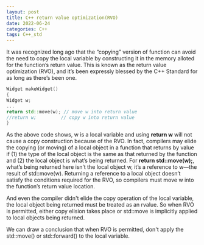```yaml
---
layout: post
title: C++ return value optimization(RVO)
date: 2022-06-24
categories: C++
tags: C++_std
---
```


It was recognized long ago that the “copying” version of function can avoid the need to copy the local variable by constructing it in the memory alloted for the function’s return value. This is known as the return value optimization (RVO), and it’s been expressly blessed by the C++ Standard for as long as there’s been one.

```cpp
Widget makeWidget()
{
Widget w;
...
return std::move(w); // move w into return value
//return w;         // copy w into return value
}
```

As the above code shows, w is a local variable and using **return w** will not cause a copy construction because of the RVO. In fact, compilers may elide the copying (or moving) of a local object in a function that returns by value if (1) the type of the local object is the same as that returned by the function and (2) the local object is what’s being returned. For **return std::move(w);**, what’s being returned here isn’t the local object w, it’s a reference to w—the result of std::move(w). Returning a reference to a local object doesn’t satisfy the conditions required for the RVO, so compilers must move w into the function’s return value location.

And even the compiler didn't elide the copy operation of the local variable, the local object being returned must be treated as an rvalue. So when RVO is permitted, either copy elision takes place or std::move is implicitly applied to local objects being returned.

We can draw a conclusion that when RVO is permitted, don't apply the std::move() or std::forward() to the local variable.
